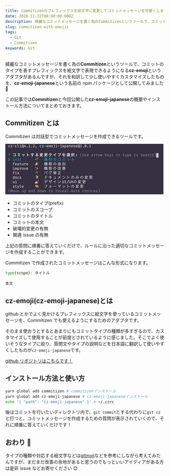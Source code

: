 ```yaml
---
title: Commitizenのプレフィックスを絵文字に変更してコミットメッセージを可愛くしました
date: 2020-11-22T00:00:00.000Z
description: 綺麗なコミットメッセージを書く為のCommitizenというツールで、コミットのタイプを表すプレフィックスを絵文字で表現できるようになるcz-emojiというアダプタがあるんですが、それを和訳して少し使いやすくカスタマイズしたものを、cz-emoji-japaneseという名前のnpmパッケージとして公開してみました🎉
slug: commitizen-with-emojis
tags:
  - Git
  - Commitizen
keywords: Git
---
```


綺麗なコミットメッセージを書く為の**Commitizen**というツールで、コミットのタイプを表すプレフィックスを絵文字で表現できるようになる**cz-emoji**というアダプタがあるんですが、それを和訳して少し使いやすくカスタマイズしたものを、**cz-emoji-japanese**という名前の npm パッケージとして公開してみました 🎉

この記事では**Commitizen**と今回公開した**cz-emoji-japanese**の概要やインストール方法についてまとめておきます。

## Commitizen とは

Commitizen は対話型でコミットメッセージを作成できるツールです。

![commitizenのスクリーンショット](screenshot.png)

- コミットのタイプ(prefix)
- コミットのスコープ
- コミットのタイトル
- コミットの本文
- 破壊的変更の有無
- 関連 issue の有無

上記の質問に順番に答えていくだけで、ルールに沿った適切なコミットメッセージを作成することができます。

Commitizen で作成されたコミットメッセージはこんな形式になります。

```bash
type(scope): タイトル

本文
```

## cz-emoji(cz-emoji-japanese)とは

github とかでよく見かけるプレフィックスに絵文字を使っているコミットメッセージを、Commitizen でも使えるようにするためのアダプタです。

そのまま使おうとするとあまりにもコミットタイプの種類が多すぎるので、カスタマイズして使用することが前提とされているように感じました。そこでよく使いそうなタイプに絞り、質問文やタイプの説明などを日本語に翻訳して使いやすくしたものが`cz-emoji-japanese`です。

[github リポジトリはこちらです！](https://github.com/Shin-tech25/cz-emoji-japanese)

## インストール方法と使い方

```bash
yarn global add commitizen # commitizenインストール
yarn global add cz-emoji-japanese # cz-emoji-japaneseインストール
echo '{ "path": "cz-emoji-japanese" }' > ~/.czrc
```

後はコミットを行いたいディレクトリ内で、`git commit`とする代わりに`git cz`と打つと、コミットメッセージを作成するための質問が表示されていくので、それに順番に答えていくだけです！

## おわり 🎉

タイプの種類や対応する絵文字などは[gitmoji](https://gitmoji.carloscuesta.me/)などを参考にしながら考えてみたんですが、まだまだ改善の余地があると思うのでもっといいアイディアがある方は是非 issue などお寄せください 😊
